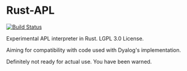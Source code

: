 Rust-APL
========

[![Build Status](https://travis-ci.org/AngryLawyer/rust-apl.png?branch=master)](https://travis-ci.org/AngryLawyer/rust-apl)

Experimental APL interpreter in Rust. LGPL 3.0 License.

Aiming for compatibility with code used with Dyalog's implementation.

Definitely not ready for actual use. You have been warned.
